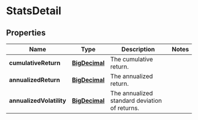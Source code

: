 
# StatsDetail

## Properties
Name | Type | Description | Notes
------------ | ------------- | ------------- | -------------
**cumulativeReturn** | [**BigDecimal**](BigDecimal.md) | The cumulative return. | 
**annualizedReturn** | [**BigDecimal**](BigDecimal.md) | The annualized return. | 
**annualizedVolatility** | [**BigDecimal**](BigDecimal.md) | The annualized standard deviation of returns. | 



